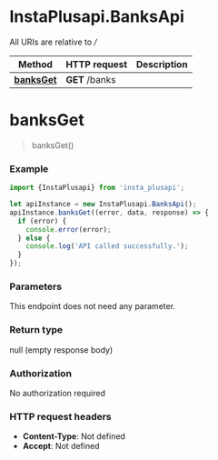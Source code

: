 # InstaPlusapi.BanksApi

All URIs are relative to */*

Method | HTTP request | Description
------------- | ------------- | -------------
[**banksGet**](BanksApi.md#banksGet) | **GET** /banks | 

<a name="banksGet"></a>
# **banksGet**
> banksGet()



### Example
```javascript
import {InstaPlusapi} from 'insta_plusapi';

let apiInstance = new InstaPlusapi.BanksApi();
apiInstance.banksGet((error, data, response) => {
  if (error) {
    console.error(error);
  } else {
    console.log('API called successfully.');
  }
});
```

### Parameters
This endpoint does not need any parameter.

### Return type

null (empty response body)

### Authorization

No authorization required

### HTTP request headers

 - **Content-Type**: Not defined
 - **Accept**: Not defined

